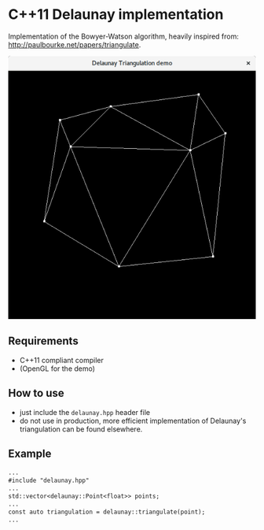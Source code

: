 # C++11 Delaunay implementation

Implementation of the Bowyer-Watson algorithm, heavily inspired from: http://paulbourke.net/papers/triangulate.

![Delaunay triangulation demo](delaunay.png)

## Requirements

* C++11 compliant compiler
* (OpenGL for the demo)

## How to use

* just include the ```delaunay.hpp``` header file
* do not use in production, more efficient implementation of Delaunay's triangulation can be found elsewhere.


## Example

```
...
#include "delaunay.hpp"
...
std::vector<delaunay::Point<float>> points;
...
const auto triangulation = delaunay::triangulate(point);
...
```
